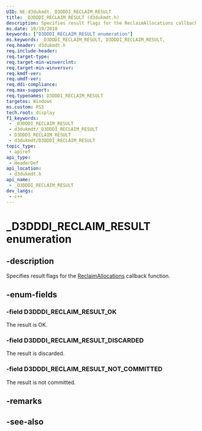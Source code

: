 ```yaml
---
UID: NE:d3dukmdt._D3DDDI_RECLAIM_RESULT
title: _D3DDDI_RECLAIM_RESULT (d3dukmdt.h)
description: Specifies result flags for the ReclaimAllocations callback function.
ms.date: 10/19/2018
keywords: ["D3DDDI_RECLAIM_RESULT enumeration"]
ms.keywords: _D3DDDI_RECLAIM_RESULT, D3DDDI_RECLAIM_RESULT,
req.header: d3dukmdt.h
req.include-header: 
req.target-type: 
req.target-min-winverclnt: 
req.target-min-winversvr: 
req.kmdf-ver: 
req.umdf-ver: 
req.ddi-compliance: 
req.max-support: 
req.typenames: D3DDDI_RECLAIM_RESULT
targetos: Windows
ms.custom: RS5
tech.root: display
f1_keywords:
 - _D3DDDI_RECLAIM_RESULT
 - d3dukmdt/_D3DDDI_RECLAIM_RESULT
 - D3DDDI_RECLAIM_RESULT
 - d3dukmdt/D3DDDI_RECLAIM_RESULT
topic_type:
 - apiref
api_type:
 - HeaderDef
api_location:
 - d3dukmdt.h
api_name:
 - _D3DDDI_RECLAIM_RESULT
dev_langs:
 - c++
---
```


# _D3DDDI_RECLAIM_RESULT enumeration


## -description

Specifies result flags for the [ReclaimAllocations](../d3dkmthk/nc-d3dkmthk-pfnd3dkmt_reclaimallocations2.md) callback function.

## -enum-fields

### -field D3DDDI_RECLAIM_RESULT_OK

The result is OK.

### -field D3DDDI_RECLAIM_RESULT_DISCARDED 

The result is discarded.

### -field D3DDDI_RECLAIM_RESULT_NOT_COMMITTED 

The result is not committed.

## -remarks

## -see-also


